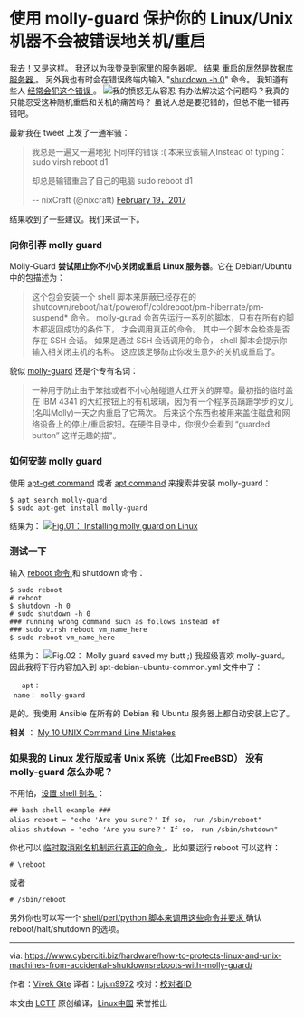 使用 molly-guard 保护你的 Linux/Unix 机器不会被错误地关机/重启
======
我去！又是这样。 我还以为我登录到家里的服务器呢。 结果 [重启的居然是数据库服务器 ][1]。 另外我也有时会在错误终端内输入 "[shutdown -h 0][2]" 命令。 我知道有些人 [经常会犯这个错误 ][3]。
![我的愤怒无从容忍 ][4]
有办法解决这个问题吗？我真的只能忍受这种随机重启和关机的痛苦吗？ 虽说人总是要犯错的，但总不能一错再错吧。

最新我在 tweet 上发了一通牢骚：

> 我总是一遍又一遍地犯下同样的错误 :( 本来应该输入Instead of typing：
> sudo virsh reboot d1
>
> 却总是输错重启了自己的电脑
> sudo reboot d1
>
> -- nixCraft (@nixcraft) [February 19，2017][5]


结果收到了一些建议。我们来试一下。

### 向你引荐 molly guard

Molly-Guard **尝试阻止你不小心关闭或重启 Linux 服务器**。它在 Debian/Ubuntu 中的包描述为：

> 这个包会安装一个 shell 脚本来屏蔽已经存在的 shutdown/reboot/halt/poweroff/coldreboot/pm-hibernate/pm-suspend* 命令。 molly-gurad 会首先运行一系列的脚本，只有在所有的脚本都返回成功的条件下， 才会调用真正的命令。 其中一个脚本会检查是否存在 SSH 会话。 如果是通过 SSH 会话调用的命令， shell 脚本会提示你输入相关闭主机的名称。 这应该足够防止你发生意外的关机或重启了。

貌似 [molly-guard][6] 还是个专有名词：

> 一种用于防止由于笨拙或者不小心触碰道大红开关的屏障。最初指的临时盖在 IBM 4341 的大红按钮上的有机玻璃，因为有一个程序员蹒跚学步的女儿(名叫Molly)一天之内重启了它两次。 后来这个东西也被用来盖住磁盘和网络设备上的停止/重启按钮。在硬件目录中，你很少会看到 “guarded button” 这样无趣的描"。

### 如何安装 molly guard

使用 [apt-get command][7] 或者 [apt command][8] 来搜索并安装 molly-guard：
```
$ apt search molly-guard
$ sudo apt-get install molly-guard
```
结果为：
[![Fig.01： Installing molly guard on Linux][9]][10]

### 测试一下

输入 [reboot 命令 ][11] 和 shutdown 命令：
```
$ sudo reboot
# reboot
$ shutdown -h 0
# sudo shutdown -h 0
### running wrong command such as follows instead of
### sudo virsh reboot vm_name_here
$ sudo reboot vm_name_here
```
结果为：
![Fig.02： Molly guard saved my butt ;\)][12]
我超级喜欢 molly-guard。因此我将下行内容加入到 apt-debian-ubuntu-common.yml 文件中了：
```
 - apt：
 name： molly-guard

```

是的。我使用 Ansible 在所有的 Debian 和 Ubuntu 服务器上都自动安装上它了。

 **相关** ： [My 10 UNIX Command Line Mistakes][13]

### 如果我的 Linux 发行版或者 Unix 系统（比如 FreeBSD） 没有 molly-guard 怎么办呢？

不用怕，[设置 shell 别名 ][14]：
```
## bash shell example ###
alias reboot = "echo 'Are you sure？' If so， run /sbin/reboot"
alias shutdown = "echo 'Are you sure？' If so， run /sbin/shutdown"
```

你也可以 [临时取消别名机制运行真正的命令 ][15]。比如要运行 reboot 可以这样：
```
# \reboot
```
或者
```
# /sbin/reboot
```
另外你也可以写一个 [shell/perl/python 脚本来调用这些命令并要求 ][16] 确认 reboot/halt/shutdown 的选项。


--------------------------------------------------------------------------------

via: https://www.cyberciti.biz/hardware/how-to-protects-linux-and-unix-machines-from-accidental-shutdownsreboots-with-molly-guard/

作者：[Vivek Gite][a]
译者：[lujun9972](https://github.com/lujun9972)
校对：[校对者ID](https://github.com/校对者ID)

本文由 [LCTT](https://github.com/LCTT/TranslateProject) 原创编译，[Linux中国](https://linux.cn/) 荣誉推出

[a]:https://www.cyberciti.biz
[1]:https://www.cyberciti.biz/faq/howto-reboot-linux/
[2]:https://www.cyberciti.biz/faq/shutdown-linux-server/
[3]:https://www.cyberciti.biz/tips/my-10-unix-command-line-mistakes.html (My 10 UNIX Command Line Mistakes)
[4]:https://www.cyberciti.biz/media/new/cms/2017/02/anger.gif
[5]:https://twitter.com/nixcraft/status/833320792880320513
[6]:http://catb.org/~esr/jargon/html/M/molly-guard.html
[7]://www.cyberciti.biz/tips/linux-debian-package-management-cheat-sheet.html (See Linux/Unix apt-get command examples for more info)
[8]://www.cyberciti.biz/faq/ubuntu-lts-debian-linux-apt-command-examples/ (See Linux/Unix apt command examples for more info)
[9]:https://www.cyberciti.biz/media/new/cms/2017/02/install-molly-guard-on-linux.jpg
[10]:https://www.cyberciti.biz/hardware/how-to-protects-linux-and-unix-machines-from-accidental-shutdownsreboots-with-molly-guard/attachment/install-molly-guard-on-linux/
[11]:https://www.cyberciti.biz/faq/linux-reboot-command/ (See Linux/Unix reboot command examples for more info)
[12]:https://www.cyberciti.biz/media/new/cms/2017/02/saved-my-butt.jpg
[13]:https://www.cyberciti.biz/tips/my-10-unix-command-line-mistakes.html
[14]:https://www.cyberciti.biz/tips/bash-aliases-mac-centos-linux-unix.html
[15]:https://www.cyberciti.biz/faq/bash-shell-temporarily-disable-an-alias/
[16]:https://github.com/kjetilho/clumsy_protect
[17]:https://twitter.com/nixcraft
[18]:https://facebook.com/nixcraft
[19]:https://plus.google.com/+CybercitiBiz
